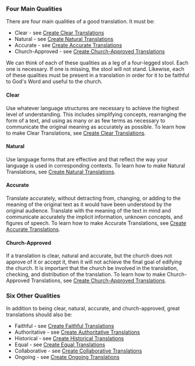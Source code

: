 
### Four Main Qualities

There are four main qualities of a good translation. It must be:

* Clear - see [Create Clear Translations](../guidelines-clear/01.md)
* Natural - see [Create Natural Translations](../guidelines-natural/01.md)
* Accurate - see [Create Accurate Translations](../guidelines-accurate/01.md)
* Church-Approved - see [Create Church-Approved Translations](../guidelines-church-approved/01.md)

We can think of each of these qualities as a leg of a four-legged stool. Each one is necessary. If one is missing, the stool will not stand. Likewise, each of these qualities must be present in a translation in order for it to be faithful to God's Word and useful to the church.

#### Clear

Use whatever language structures are necessary to achieve the highest level of understanding. This includes simplifying concepts, rearranging the form of a text, and using as many or as few terms as necessary to communicate the original meaning as accurately as possible. To learn how to make Clear Translations, see [Create Clear Translations](../guidelines-clear/01.md).

#### Natural

Use language forms that are effective and that reflect the way your language is used in corresponding contexts. To learn how to make Natural Translations, see [Create Natural Translations](../guidelines-natural/01.md).

#### Accurate

Translate accurately, without detracting from, changing, or adding to the meaning of the original text as it would have been understood by the original audience. Translate with the meaning of the text in mind and communicate accurately the implicit information, unknown concepts, and figures of speech. To learn how to make Accurate Translations, see [Create Accurate Translations](../guidelines-accurate/01.md).

#### Church-Approved

If a translation is clear, natural and accurate, but the church does not approve of it or accept it, then it will not achieve the final goal of edifying the church. It is important that the church be involved in the translation, checking, and distribution of the translation. To learn how to make Church-Approved Translations, see [Create Church-Approved Translations](../guidelines-church-approved/01.md).

### Six Other Qualities

In addition to being clear, natural, accurate, and church-approved, great translations should also be:

* Faithful - see [Create Faithful Translations](../guidelines-faithful/01.md)
* Authoritative - see [Create Authoritative Translations](../guidelines-authoritative/01.md)
* Historical - see [Create Historical Translations](../guidelines-historical/01.md)
* Equal - see [Create Equal Translations](../guidelines-equal/01.md)
* Collaborative - see [Create Collaborative Translations](../guidelines-collaborative/01.md)
* Ongoing - see [Create Ongoing Translations](../guidelines-ongoing/01.md)

